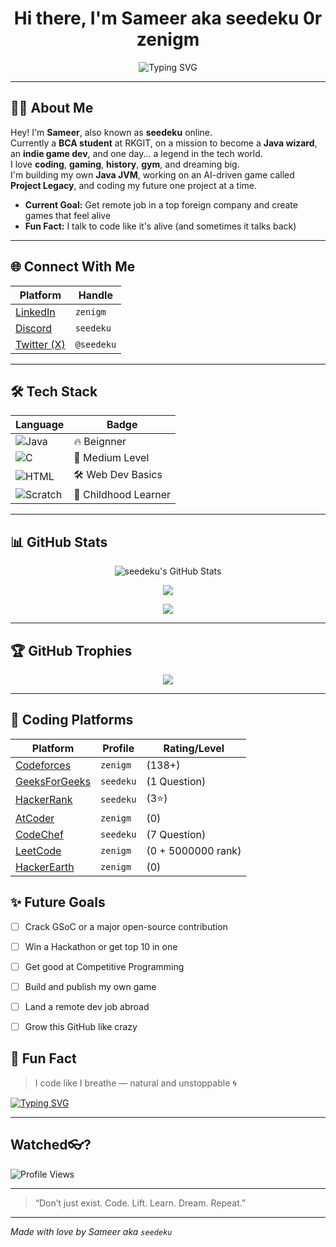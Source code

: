 
<h1 align="center">Hi there, I'm Sameer aka seedeku 0r zenigm</h1>
<p align="center">
  <img src="https://readme-typing-svg.demolab.com?font=Fira+Code&size=22&pause=1000&color=F78C6C&center=true&vCenter=true&width=440&lines=Oh+hi+there...;I+know+it's+a+pretty+boring+profile...;but+nice+to+see+you+here...!;So+bye.." alt="Typing SVG" />
</p>

---

## 🙋‍♂️ About Me

Hey! I'm **Sameer**, also known as **seedeku** online.  
Currently a **BCA student** at RKGIT, on a mission to become a **Java wizard**, an **indie game dev**, and one day... a legend in the tech world.  
I love **coding**, **gaming**, **history**, **gym**, and dreaming big.  
I'm building my own **Java JVM**, working on an AI-driven game called **Project Legacy**, and coding my future one project at a time.

- **Current Goal:** Get remote job in a top foreign company and create games that feel alive  
- **Fun Fact:** I talk to code like it's alive (and sometimes it talks back)

---

## 🌐 Connect With Me

| Platform | Handle |
|---------|--------|
| [LinkedIn](https://linkedin.com/in/zenigm) | `zenigm` |
| [Discord](https://discordapp.com/users/seedeku) | `seedeku` |
| [Twitter (X)](https://twitter.com/seedeku) | `@seedeku` |

---


## 🛠️ Tech Stack

| Language | Badge |
|----------|--------|
| ![Java](https://img.shields.io/badge/Java-C%20Rank-orange?style=for-the-badge&logo=java&logoColor=white) | 🔥 Beignner |
| ![C](https://img.shields.io/badge/C-B%20Rank-blue?style=for-the-badge&logo=c&logoColor=white) | 💪 Medium Level |
| ![HTML](https://img.shields.io/badge/HTML-A%20Rank-e34c26?style=for-the-badge&logo=html5&logoColor=white) | 🛠️ Web Dev Basics |
| ![Scratch](https://img.shields.io/badge/Scratch-S%20Rank-FFA500?style=for-the-badge&logo=scratch&logoColor=white) | 👶 Childhood Learner |

---

## 📊 GitHub Stats

<p align="center">
  <img src="https://github-readme-stats.vercel.app/api?username=zenigm&show_icons=true&theme=tokyonight&rank_icon=github&count_private=true&include_all_commits=true&hide_border=false" alt="seedeku's GitHub Stats" />
</p>
<p align="center">
  <img src="https://streak-stats.demolab.com?user=zenigm&theme=tokyonight&hide_border=false&mode=weekly" />
</p>
<p align="center">
  <img src="https://github-readme-stats.vercel.app/api/top-langs/?username=zenigm&layout=compact&theme=tokyonight&hide_border=false&langs_count=8&exclude_repo=seedeku.github.io" />
</p>


---

## 🏆 GitHub Trophies

<p align="center">
  <img src="https://github-profile-trophy.vercel.app/?username=zenigm&theme=algolia&no-frame=true&margin-w=10" />
</p>

---

## 🚀 Coding Platforms

| Platform | Profile | Rating/Level |
|----------|---------|--------------|
| [Codeforces](https://codeforces.com/profile/zenigm) | `zenigm` | (138+) |
| [GeeksForGeeks](https://auth.geeksforgeeks.org/user/seedeku) | `seedeku` | (1 Question) |
| [HackerRank](https://www.hackerrank.com/seedeku) | `seedeku` | (3⭐) |
| [AtCoder](https://atcoder.jp/users/zenigm) | `zenigm` | (0) |
| [CodeChef](https://www.codechef.com/users/seedeku) | `seedeku` | (7 Question) |
| [LeetCode](https://leetcode.com/zenigm) | `zenigm` | (0 + 5000000 rank) |
| [HackerEarth](https://www.hackerearth.com/@zenigm) | `zenigm` | (0) |

## ✨ Future Goals

- [ ] Crack GSoC or a major open-source contribution
- [ ] Win a Hackathon or get top 10 in one
- [ ] Get good at Competitive Programming
- [ ] Build and publish my own game
- [ ] Land a remote dev job abroad
- [ ] Grow this GitHub like crazy


## 🧠 Fun Fact
> I code like I breathe — natural and unstoppable 🌀


[![Typing SVG](https://readme-typing-svg.herokuapp.com?font=Fira+Code&duration=3000&pause=1000&color=F700DC&center=true&vCenter=true&width=450&lines=Hey+I'm+Sameer+(aka+Java+Bhai);I'm+a+coder%2C+gamer+%26+lover+of+chai;Currently+working+on+Project+Legacy)](https://git.io/typing-svg)

---
## Watched👓?
![Profile Views](https://komarev.com/ghpvc/?username=seedeku&color=blue&style=flat-square)

---

> “Don’t just exist. Code. Lift. Learn. Dream. Repeat.”

---

*Made with love by Sameer aka `seedeku`*



